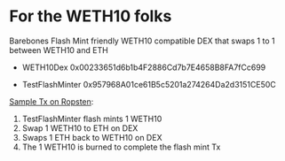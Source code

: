 # For the WETH10 folks
Barebones Flash Mint friendly WETH10 compatible DEX that swaps 1 to 1 between WETH10 and ETH

- WETH10Dex 0x00233651d6b1b4F2886Cd7b7E4658B8FA7fCc699

- TestFlashMinter 0x957968A01ce61B5c5201a274264Da2d3151CE50C

[Sample Tx on Ropsten](https://ropsten.etherscan.io/tx/0x3ab95479a3f59710edfe666a09ce64392b8bbbf26eefabf07303270220c35cb7
): 
1. TestFlashMinter flash mints 1 WETH10
2. Swap 1 WETH10 to ETH on DEX
3. Swaps 1 ETH back to WETH10 on DEX
4. The 1 WETH10 is burned to complete the flash mint Tx



